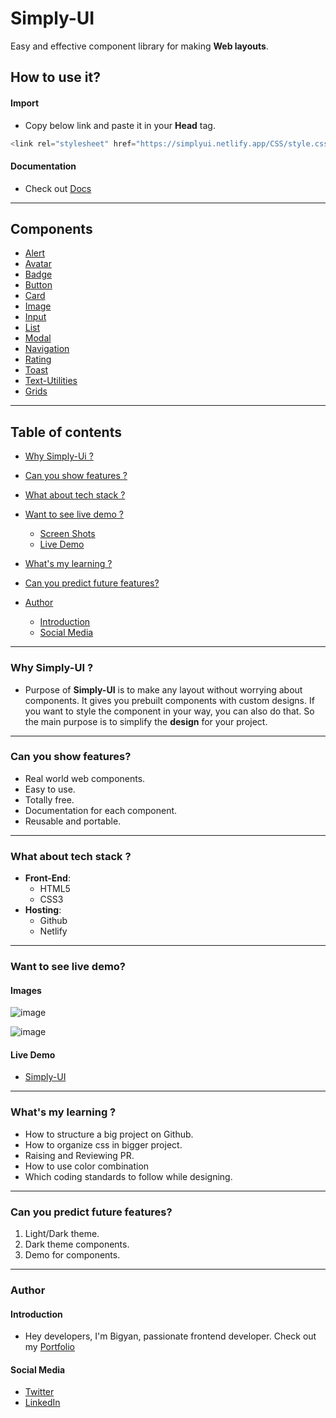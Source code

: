 # Simply-UI
Easy and effective component library for making **Web layouts**.

## How to use it?

#### Import
* Copy below link and paste it in your **Head** tag.
```javascript
<link rel="stylesheet" href="https://simplyui.netlify.app/CSS/style.css" />
```

#### Documentation
* Check out [Docs](https://simplyui.netlify.app/documentation/docs)

***

## Components

* [Alert](https://simplyui.netlify.app/documentation/docs#alert)
* [Avatar](https://simplyui.netlify.app/documentation/docs#avatar)
* [Badge](https://simplyui.netlify.app/documentation/docs#badge)
* [Button](https://simplyui.netlify.app/documentation/docs#button)
* [Card](https://simplyui.netlify.app/documentation/docs#card)
* [Image](https://simplyui.netlify.app/documentation/docs#image)
* [Input](https://simplyui.netlify.app/documentation/docs#input)
* [List](https://simplyui.netlify.app/documentation/docs#list)
* [Modal](https://simplyui.netlify.app/documentation/docs#modal)
* [Navigation](https://simplyui.netlify.app/documentation/docs#navigation)
* [Rating](https://simplyui.netlify.app/documentation/docs#rating)
* [Toast](https://simplyui.netlify.app/documentation/docs#toast)
* [Text-Utilities](https://simplyui.netlify.app/documentation/docs#text-utilities)
* [Grids](https://simplyui.netlify.app/documentation/docs#grid)

***

## Table of contents
* [Why Simply-Ui ?](#why)
* [Can you show features ?](#features)
* [What about tech stack ?](#tech-stack)
* [Want to see live demo ?](#live-demo)

  * [Screen Shots](#images)
  * [Live Demo](#link)
  
* [What's my learning ?](#learnings)
* [Can you predict future features?](#future-features)
* [Author](#author)

  * [Introduction](#introduction)
  * [Social Media](#social-media)

***

<a name="why"/>

### Why Simply-UI ?
* Purpose of **Simply-UI**  is to make any layout without worrying about components. It gives you prebuilt components with custom designs. If you want to style the component in your way, you can also do that. So the main purpose is to simplify the **design** for your project.

***


<a name="features"/>

### Can you show features?
* Real world web components.
* Easy to use.
* Totally free.
* Documentation for each component.
* Reusable and portable.

*** 

<a name="tech-stack"/>

### What about tech stack ?
* **Front-End**:
  * HTML5
  * CSS3
* **Hosting**:
  * Github
  * Netlify

***

<a name="live-demo"/>

### Want to see live demo?

<a name="Screen Shots"/>

#### Images
![image](https://user-images.githubusercontent.com/86798277/206423137-763c03f6-8d88-4fb1-ad92-c75b8bd2efe6.png)

![image](https://user-images.githubusercontent.com/86798277/206423375-9b7f8767-d2be-478f-9538-c29d08b1abb0.png)



<a name="link"/>

#### Live Demo
* [Simply-UI](https://simplyui.netlify.app/)

***

<a name="learnings"/>

### What's my learning ?
* How to structure a big project on Github.
* How to organize css in bigger project.
* Raising and Reviewing PR.
* How to use color combination
* Which coding standards to follow while designing.

***

<a name="future-features"/>  

### Can you predict future features?
1. Light/Dark theme.
2. Dark theme components.
3. Demo for components.


<a name="author"/>

***
### Author

<a name="introduction"/>

#### Introduction
* Hey developers, I'm Bigyan, passionate frontend developer. Check out my [Portfolio](https://bigyanpatel.vercel.app/)

<a name="social-media"/>

#### Social Media
* [Twitter](https://twitter.com/meet_bigyan20)
* [LinkedIn](https://www.linkedin.com/in/bigyanpatel/)
